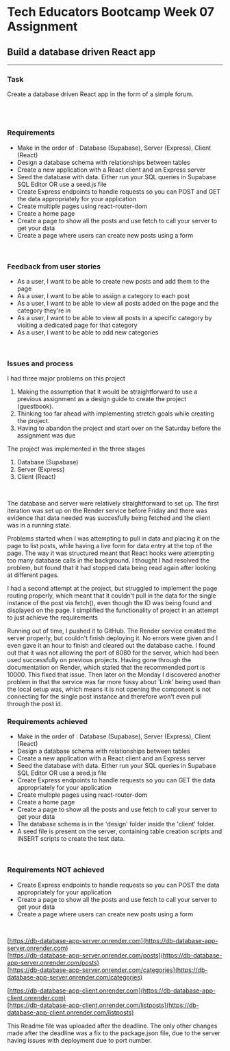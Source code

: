 # Tech Educators Bootcamp Week 07 Assignment


## Build a database driven React app
------------------------------------

### Task

Create a database driven React app in the form of a simple forum.

<br>
<br>

### Requirements

- Make in the order of : Database (Supabase), Server (Express), Client (React)
- Design a database schema with relationships between tables
- Create a new application with a React client and an Express server
- Seed the database with data. Either run your SQL queries in Supabase SQL Editor OR use a seed.js file
- Create Express endpoints to handle requests so you can POST and GET the data appropriately for your application
- Create multiple pages using react-router-dom
- Create a home page
- Create a page to show all the posts and use fetch to call your server to get your data
- Create a page where users can create new posts using a form


<br>

### Feedback from user stories


- As a user, I want to be able to create new posts and add them to the page
- As a user, I want to be able to assign a category to each post
- As a user, I want to be able to view all posts added on the page and the category they're in
- As a user, I want to be able to view all posts in a specific category by visiting a dedicated page for that category
- As a user, I want to be able to add new categories
<br>


### Issues and process

I had three major problems on this project

1. Making the assumption that it would be straightforward to use a previous assignment as a design guide to create the project (guestbook).
2. Thinking too far ahead with implementing stretch goals while creating the project.
3. Having to abandon the project and start over on the Saturday before the assignment was due


The project was implemented in the three stages

1. Database (Supabase)
2. Server (Express) 
3. Client (React)
<br>

The database and server were relatively straightforward to set up.
The first iteration was set up on the Render service before Friday and there was evidence that data needed was succesfully being fetched and the client was in a running state.

Problems started when I was attempting to pull in data and placing it on the page to list posts, while having a live form for data entry at the top of the page. The way it was structured meant that React hooks were attempting too many database calls in the background. I thought I had resolved the problem, but found that it had stopped data being read again after looking at different pages. 

I had a second attempt at the project, but struggled to implement the page routing properly, which meant that it couldn't pull in the data for the single instance of the post via fetch(), even though the ID was being found and displayed on the page. I simplified the functionality of project in an attempt to just achieve the requirements

Running out of time, I pushed it to GitHub. The Render service created the server properly, but couldn't finish deploying it. No errors were given and I even gave it an hour to finish and cleared out the database cache. I found out that it was not allowing the port of 8080 for the server, which had been used successfully on previous projects. Having gone through the documentation on Render, which stated that the recommended port is 10000. This fixed that issue.
Then later on the Monday I discovered another problem in that the service was far more fussy about 'Link' being used than the local setup was, which means it is not opening the component is not connecting for the single post instance and therefore won't even pull through the post id.
<br>

### Requirements achieved

- Make in the order of : Database (Supabase), Server (Express), Client (React)
- Design a database schema with relationships between tables
- Create a new application with a React client and an Express server
- Seed the database with data. Either run your SQL queries in Supabase SQL Editor OR use a seed.js file
- Create Express endpoints to handle requests so you can GET the data appropriately for your application
- Create multiple pages using react-router-dom
- Create a home page
- Create a page to show all the posts and use fetch to call your server to get your data
- The database schema is in the 'design' folder inside the 'client' folder.
- A seed file is present on the server, containing table creation scripts and INSERT scripts to create the test data.
<br>

### Requirements NOT achieved

- Create Express endpoints to handle requests so you can POST the data appropriately for your application
- Create a page to show all the posts and use fetch to call your server to get your data
- Create a page where users can create new posts using a form
<br>


[https://db-database-app-server.onrender.com](https://db-database-app-server.onrender.com)<br>
[https://db-database-app-server.onrender.com/posts](https://db-database-app-server.onrender.com/posts)<br>
[https://db-database-app-server.onrender.com/categories](https://db-database-app-server.onrender.com/categories)<br>


[https://db-database-app-client.onrender.com](https://db-database-app-client.onrender.com)<br>
[https://db-database-app-client.onrender.com/listposts](https://db-database-app-client.onrender.com/listposts)<br>



This Readme file was uploaded after the deadline.
The only other changes made after the deadline was a fix to the package.json file, due to the server having issues with deployment due to port number.